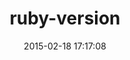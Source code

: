---
layout: post
title:  "ruby-version"
repo:   "martinkozak/ruby-version"
date:   2015-02-18 17:17:08
gemurl: http://github.com/martinkozak/ruby-version
---